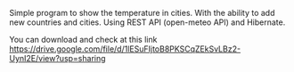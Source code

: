 Simple program to show the temperature in cities.
With the ability to add new countries and cities.
Using REST API (open-meteo API) and Hibernate.

You can download and check at this link
https://drive.google.com/file/d/1lESuFIjtoB8PKSCqZEkSvLBz2-UynI2E/view?usp=sharing
